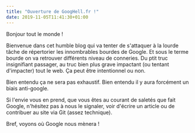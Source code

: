 ```yaml
---
title: "Ouverture de GoogHell.fr !"
date: 2019-11-05T11:41:30+01:00
---
```

Bonjour tout le monde !

Bienvenue dans cet humble blog qui va tenter de s'attaquer à la lourde tâche de répertorier les innombrables bourdes de Google.
Et sous le terme bourde on va retrouver différents niveau de conneries.
Du ptit truc insignifiant passager, au truc bien plus grave impactant (ou tentant d'impacter) tout le web.
Ça peut être intentionnel ou non.

Bien entendu ça ne sera pas exhaustif.
Bien entendu il y aura forcément un biais anti-google.

Si l'envie vous en prend, que vous êtes au courant de saletés que fait Google, n'hésitez pas à nous le signaler, voir d'écrire un article ou de contribuer au site via Git (assez technique).

Bref, voyons où Google nous mènera !
